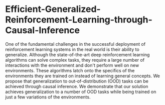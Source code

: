 # Efficient-Generalized-Reinforcement-Learning-through-Causal-Inference
One of the fundamental challenges in the successful deployment of reinforcement learning systems in the real world is their ability to generalize. Although the state-of-the-art deep reinforcement learning algorithms can solve complex tasks, they require a large number of interactions with the environment and don't perform well on new environments. These algorithms latch onto the specifics of the environments they are trained on instead of learning general concepts. We propose that generalization to out-of-distribution (OOD) tasks can be achieved through causal inference. We demonstrate that our solution achieves generalization to a number of OOD tasks while being trained on just a few variations of the environments.
